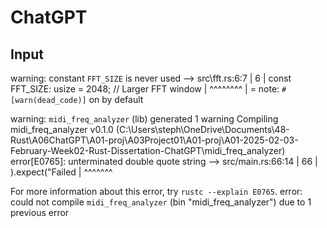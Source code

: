 # ChatGPT

## Input

warning: constant `FFT_SIZE` is never used
 --> src\fft.rs:6:7
  |
6 | const FFT_SIZE: usize = 2048; // Larger FFT window
  |       ^^^^^^^^
  |
  = note: `#[warn(dead_code)]` on by default

warning: `midi_freq_analyzer` (lib) generated 1 warning
   Compiling midi_freq_analyzer v0.1.0 (C:\Users\steph\OneDrive\Documents\48-Rust\A06ChatGPT\A01-proj\A03Project01\A01-proj\A01-2025-02-03-February-Week02-Rust-Dissertation-ChatGPT\midi_freq_analyzer)
error[E0765]: unterminated double quote string
  --> src/main.rs:66:14
   |
66 |     ).expect("Failed
   |              ^^^^^^^

For more information about this error, try `rustc --explain E0765`.
error: could not compile `midi_freq_analyzer` (bin "midi_freq_analyzer") due to 1 previous error